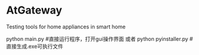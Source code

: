 # AtGateway
Testing tools for home appliances in smart home

python main.py  #直接运行程序，打开gui操作界面
或者
python pyinstaller.py #直接生成.exe可执行文件
